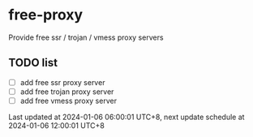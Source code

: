 
# free-proxy
Provide free ssr / trojan / vmess proxy servers


## TODO list
- [ ] add free ssr proxy server
- [ ] add free trojan proxy server
- [ ] add free vmess proxy server

Last updated at 2024-01-06 06:00:01 UTC+8, next update schedule at 2024-01-06 12:00:01 UTC+8

